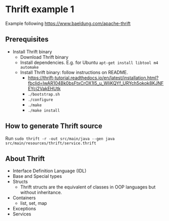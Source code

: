 # Thrift example 1
Example following https://www.baeldung.com/apache-thrift

## Prerequisites
* Install Thrift binary
    - Download Thrift binary
    - Install dependencies. E.g. for Ubuntu `apt-get install libtool m4 automake`
    - Install Thrift binary: follow instructions on README.
        - https://thrift-tutorial.readthedocs.io/en/latest/installation.html?fbclid=IwAR104Bk0bsFtxCrOX1I5_u_WliKQYf_URYch5okok8KJNFEYcj2VakEHUtk
        - `./bootstrap.sh`
        - `./configure`
        - `./make`
        - `./make install`


## How to generate Thrift source
Run `sudo thrift -r -out src/main/java --gen java src/main/resources/thrift/service.thrift`

## About Thrift
* Interface Definition Language (IDL)
* Base and Special types
* Structs
    - Thrift structs are the equivalent of classes in OOP languages but without inheritance.
* Containers
    - list, set, map
* Exceptions
* Services
